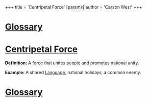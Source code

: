 +++
 title = 'Centripetal Force'
[params]
	author = 'Carson West'
+++
# [Glossary](./../glossary/)

# [Centripetal Force](./../centripetal-force/) 
**Definition:**  A force that unites people and promotes national unity.

**Example:**  A shared [Language](./../language/), national holidays, a common enemy.

# [Glossary](./../glossary/)